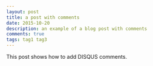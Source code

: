 ```yaml
---
layout: post
title: a post with comments
date: 2015-10-20
description: an example of a blog post with comments
comments: true
tags: tag1 tag3
---
```

This post shows how to add DISQUS comments.
